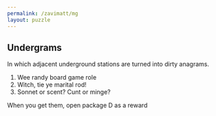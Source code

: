 ```yaml
---
permalink: /zavimatt/mg
layout: puzzle
---
```


<h2>Undergrams</h2>

In which adjacent underground stations are turned into dirty anagrams.

1. Wee randy board game role
2. Witch, tie ye marital rod!
3. Sonnet or scent? Cunt or minge?

When you get them, open package D as a reward
